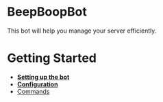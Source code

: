# BeepBoopBot
 This bot will help you manage your server efficiently.

# Getting Started
* **[Setting up the bot](https://github.com/NeilDevolopment/UltimateCoreBot/wiki/Setup)**
* **[Configuration](https://github.com/NeilDevolopment/UltimateCoreBot/wiki/Configuration)**
* [Commands](https://github.com/NeilDevolopment/UltimateCoreBot/wiki/Commands)
